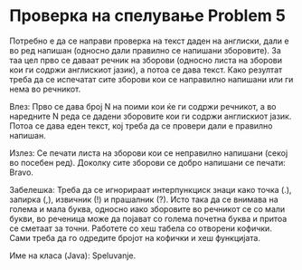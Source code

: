 # Проверка на спелување Problem 5
Потребно е да се направи проверка на текст даден на англиски, дали е во ред напишан (односно дали правилно се напишани зборовите). За таа цел прво се даваат речник на зборови (односно листа на зборови кои ги содржи англискиот јазик), а потоа се дава текст. Како резултат треба да се испечатат сите зборови кои се направилно напишани или ги нема во речникот.

Влез: Прво се дава број N на поими кои ќе ги содржи речникот, а во наредните N реда се дадени зборовите кои ги содржи англискиот јазик. Потоа се дава еден текст, кој треба да се провери дали е правилно напишан.

Излез: Се печати листа на зборови кои се неправилно напишани (секој во посебен ред). Доколку сите зборови се добро напишани се печати: Bravo.

Забелешка: Треба да се игнорираат интерпункциск знаци како точка (.), запирка (,), извичник (!) и прашалник (?). Исто така да се внимава на голема и мала буква, односно иако зборовите во речникот се со мали букви, во реченица може да појават со голема почетна буква и притоа се сметаат за точни. Работете со хеш табела со отворени кофички. Сами треба да го одредите бројот на кофички и хеш функцијата.

Име на класа (Java): Speluvanje.